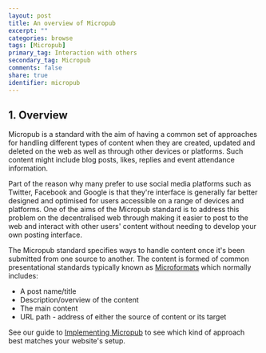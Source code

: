 ```yaml
---
layout: post
title: An overview of Micropub
excerpt: ""
categories: browse
tags: [Micropub]
primary_tag: Interaction with others
secondary_tag: Micropub
comments: false
share: true
identifier: micropub
---
```

## 1. Overview
Micropub is a standard with the aim of having a common set of approaches for handling different types of content when they are created, updated and deleted on the web as well as through other devices or platforms. Such content might include blog posts, likes, replies and event attendance information.

Part of the reason why many prefer to use social media platforms such as Twitter, Facebook and Google is that they're interface is generally far better designed and optimised for users accessible on a range of devices and platforms. One of the aims of the Micropub standard is to address this problem on the decentralised web through making it easier to post to the web and interact with other users' content without needing to develop your own posting interface.

The Micropub standard specifies ways to handle content once it's been submitted from one source to another. The content is formed of common presentational standards typically known as [Microformats](/browse/microformats) which normally includes:

- A post name/title
- Description/overview of the content
- The main content
- URL path - address of either the source of content or its target

See our guide to [Implementing Micropub](/browse/micropub-details/#implementation) to see which kind of approach best matches your website's setup.